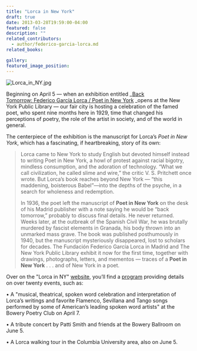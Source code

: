 ```yaml
---
title: "Lorca in New York"
draft: true
date: 2013-03-28T19:59:00-04:00
featured: false
description: ""
related_contributors:
  - author/federico-garcia-lorca.md
related_books:

gallery:
featured_image_position: 
---
```


![Lorca_in_NY.jpg](http://ndbooks.com/images/journal/Lorca_in_NY.jpg)

Beginning on April 5 — when an exhibition entitled _[Back Tomorrow: Federico García Lorca / Poet in New York](http://www.nypl.org/events/exhibitions/back-tomorrow-federico-garc%C3%ADa-lorca-poet-new-york) _opens at the New York Public Library — our fair city is hosting a celebration of the famed poet, who spent nine months here in 1929, time that changed his perceptions of poetry, the role of the artist in society, and of the world in general. 

The centerpiece of the exhibition is the manuscript for Lorca’s _Poet in New York_, which has a fascinating, if heartbreaking, story of its own:

> Lorca came to New York to study English but devoted himself instead to writing Poet in New York, a howl of protest against racial bigotry, mindless consumption, and the adoration of technology. “What we call civilization, he called slime and wire,” the critic V. S. Pritchett once wrote. But Lorca’s book reaches beyond New York — “this maddening, boisterous Babel”—into the depths of the psyche, in a search for wholeness and redemption.
> 
> In 1936, the poet left the manuscript of **Poet in New York** on the desk of his Madrid publisher with a note saying he would be “back tomorrow,” probably to discuss final details. He never returned. Weeks later, at the outbreak of the Spanish Civil War, he was brutally murdered by fascist elements in Granada, his body thrown into an unmarked mass grave. The book was published posthumously in 1940, but the manuscript mysteriously disappeared, lost to scholars for decades. The Fundación Federico García Lorca in Madrid and The New York Public Library exhibit it now for the first time, together with drawings, photographs, letters, and mementos — traces of a **Poet in New York** . . . and of New York in a poet.

Over on the "Lorca in NY" [website](http://lorcanyc.com/), you’ll find a [program](http://lorcanyc.com/program) providing details on over twenty events, such as:

• A "musical, theatrical, spoken word celebration and interpretation of Lorca’s writings and favorite Flamenco, Sevillana and Tango songs performed by some of American’s leading spoken word artists" at the Bowery Poetry Club on April 7.

• A tribute concert by Patti Smith and friends at the Bowery Ballroom on June 5.

• A Lorca walking tour in the Columbia University area, also on June 5. 


